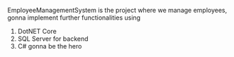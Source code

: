 EmployeeManagementSystem is the project where we manage employees, gonna implement further functionalities using
1) DotNET Core
2) SQL Server for backend
3) C# gonna be the hero

